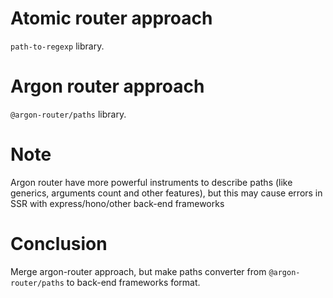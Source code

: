 # Atomic router approach

`path-to-regexp` library.

# Argon router approach

`@argon-router/paths` library.

# Note

Argon router have more powerful instruments to describe paths (like generics, arguments count and other features), but this
may cause errors in SSR with express/hono/other back-end frameworks

# Conclusion

Merge argon-router approach, but make paths converter from `@argon-router/paths` to back-end frameworks format.